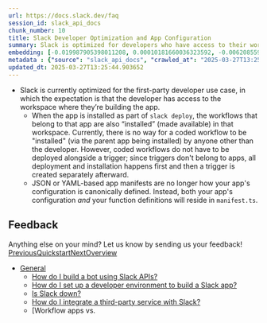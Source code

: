 ```yaml
---
url: https://docs.slack.dev/faq
session_id: slack_api_docs
chunk_number: 10
title: Slack Developer Optimization and App Configuration
summary: Slack is optimized for developers who have access to their workspace, enabling the installation of workflows with the app during deployment. Currently, only the developer can install coded workflows. Additionally, app configuration has shifted from JSON or YAML manifests to being defined in 'manifest.ts', which includes both configuration and function definitions.
embedding: [-0.019987905398011208, 0.00010181660036323592, -0.0062085590325295925, -0.0071412851102650166, 0.029385684058070183, -0.01042986661195755, -0.00855159293860197, 0.018641702830791473, -0.016423674300312996, 0.025077834725379944, -0.0393604040145874, -0.0080195227637887, -0.025295792147517204, -0.006525878328830004, 0.012827389873564243, 0.02042382024228573, -0.03859114646911621, -0.01615443266928196, -0.02471884712576866, 0.00492966640740633, 0.0637459084391594, -0.018718630075454712, 0.009686249308288097, 0.04948898032307625, -0.05128391459584236, -0.01600058190524578, -0.02200080081820488, 0.06528442353010178, -0.0578482560813427, 0.0008638134459033608, 0.05025823786854744, -0.013154324144124985, -0.003666799981147051, 0.020398177206516266, 0.038283444941043854, -0.009378545917570591, 0.03002673201262951, 0.025539390742778778, 0.04977104067802429, -0.003429611911997199, -0.04118098318576813, 0.003419996239244938, -0.03605259209871292, 0.02247517555952072, -0.0391552709043026, 0.009340083226561546, -0.056053321808576584, 0.026334291324019432, -0.01743653230369091, 0.010788854211568832, -0.0749770849943161, 0.012468402273952961, 0.014026151038706303, 0.026334291324019432, -0.024116260930895805, -0.02615479752421379, -0.04307848960161209, -0.027283042669296265, -0.01552620530128479, -0.008352868258953094, 0.010731159709393978, -0.01311586145311594, -0.022244399413466454, 0.02432139776647091, -0.014628737233579159, -0.01769295148551464, -0.0019119285279884934, 0.012096594087779522, -0.016218537464737892, 0.010859369300305843, 0.041924599558115005, 0.01615443266928196, -0.030667781829833984, -0.007397704757750034, 0.014487706124782562, -0.043540045619010925, 0.004724530968815088, 0.0452580563724041, 0.0004787834477610886, -0.0026299033779650927, -0.02339828573167324, -0.0008253505220636725, -0.05661744251847267, -0.027308685705065727, -0.05236087739467621, 0.01853913627564907, -0.057232849299907684, -0.0336422473192215, -0.010641412809491158, 0.0060835545882582664, -0.006170096341520548, -0.0034776905085891485, -0.005163649097084999, 0.041668180376291275, 0.04046300798654556, -0.015192859806120396, 0.0060450914315879345, 0.038616787642240524, 0.0020096884109079838, 0.04851458594202995, 0.03910398483276367, -0.013269713148474693, -0.08631083369255066, -0.05497635900974274, 0.019987905398011208, -0.020359715446829796, 0.04443751275539398, 0.02188541181385517, 0.004407211672514677, -0.06025860086083412, -0.10779879242181778, -0.016462137922644615, -0.005214933305978775, -0.0010753596434369683, -0.01561595220118761, -0.025667600333690643, -0.00451618991792202, -0.01526978611946106, -0.002674776827916503, -0.052771151065826416, -0.06892558187246323, 0.010442687198519707, 0.006839992478489876, 0.016898050904273987, -0.012090182863175869, -0.02859078347682953, -0.0038879618514329195, -0.007057948969304562, -0.0476171150803566, 0.013474849052727222, 0.03410380333662033, 0.025808630511164665, 0.04710427671670914, -0.03712955489754677, -0.03612951934337616, -0.020885374397039413, -0.05420709773898125, -0.0028863227926194668, -0.02343674935400486, -0.00744898896664381, 0.017821161076426506, -0.06266894191503525, -0.013679984956979752, -0.007916954346001148, -0.025321433320641518, -0.030949844047427177, -0.000883044907823205, -0.032180655747652054, -0.044386230409145355, 0.01556466892361641, -0.0040450189262628555, 0.012506864964962006, -0.018513493239879608, 0.006615625228732824, -0.011436313390731812, -0.008692624047398567, 0.016090327873826027, 0.0867723822593689, -0.0042790016159415245, -0.01993662305176258, 0.018551956862211227, 0.041668180376291275, -0.018308358266949654, -0.019551992416381836, -0.05846366286277771, -0.03812959045171738, 0.033873025327920914, -0.018551956862211227, -0.04425802081823349, 0.007372063118964434, -0.02185976877808571, -0.008025933057069778, -0.015192859806120396, 0.025744525715708733, 0.040052738040685654, -0.002862283494323492, 0.008564413525164127, -0.022270040586590767, -0.034308940172195435, -0.0059745763428509235, -0.02810358628630638, 0.0009896192932501435, -0.05328398942947388, -0.04223230481147766, -0.03653978928923607, -0.03664235770702362, -0.04592474550008774, 0.004336696118116379, -0.02310340479016304, 0.011711964383721352, -0.015833908692002296, 0.005519431550055742, 0.0256804209202528, -0.021346930414438248, 0.03897577524185181, -0.01684676669538021, 0.045309338718652725, -0.0017484610434621572, -0.0038815513253211975, -0.03420637175440788, 0.031257547438144684, 0.019487887620925903, 0.04046300798654556, -0.02920619025826454, 0.03864242881536484, -0.010481149889528751, 0.0067566558718681335, 0.03318069502711296, -0.03469356894493103, 0.011449133977293968, 0.019859695807099342, -0.06969483941793442, -0.013109451159834862, 0.028744634240865707, -0.022013621404767036, -0.024398323148489, -0.0035001272335648537, 0.00531750125810504, -0.04377082362771034, 0.0061957379803061485, 0.0007957019843161106, 0.07548992335796356, 0.03589874133467674, -0.030565213412046432, 0.0290266964584589, 0.013756910338997841, 0.02398805133998394, -0.06323307007551193, 0.07056666910648346, 0.004006555769592524, 0.018859660252928734, 0.022167472168803215, -0.012596611864864826, -0.027436895295977592, 0.03433458134531975, -0.0391552709043026, 0.018628882244229317, -0.02707790769636631, 0.008878528140485287, -0.0014936440857127309, -0.01332099735736847, -0.017526278272271156, 0.03171910345554352, 0.026513785123825073, 0.02784716710448265, 0.018487852066755295, -0.013526133261620998, -0.03343711420893669, 0.06025860086083412, 0.04628373309969902, 0.030488288030028343, -0.01105809397995472, 0.019295573234558105, -0.003528974484652281, 0.011468365788459778, -0.1011318787932396, -0.01451334822922945, 0.018192969262599945, -0.00034796938416548073, -0.01032088790088892, 0.00807721633464098, 0.006968202069401741, -0.041257910430431366, 0.02298801578581333, 0.002189182210713625, 0.023116225376725197, 0.02953953482210636, 0.0059072659350931644, 0.01337228063493967, 0.01098116859793663, 0.006061117630451918, -0.010359350591897964, 0.007173337507992983, 0.01041063480079174, 0.032283224165439606, -0.01798783428966999, -0.013846657238900661, -0.01876991242170334, -0.028898486867547035, 0.006054707337170839, -0.02042382024228573, 0.02314186654984951, -0.021385392174124718, 0.02111615240573883, -0.01254532765597105, -0.013141503557562828, 0.006432926282286644, 0.03436022251844406, -0.01932121440768242, 0.009647786617279053, -0.02741125226020813, 0.0655408427119255, -0.030437003821134567, 0.008993917144834995, 0.038616787642240524, 0.05764312297105789, 0.0460529550909996, 0.01997508481144905, -0.022539280354976654, -0.0013045346131548285, 0.04220666363835335, -0.028821561485528946, 0.01861606165766716, -0.018372463062405586, 0.013397922739386559, 0.029334399849176407, 0.022539280354976654, 0.0056989253498613834, -0.0012356218649074435, -0.04492470994591713, -0.02152642421424389, 0.021244361996650696, -0.01865452527999878, -0.023667527362704277, -0.06518185883760452, -0.03546282649040222, 0.04256565123796463, 0.05759183689951897, 0.03707827255129814, -0.02182130701839924, -0.018757091835141182, 0.023013656958937645, 0.015256964601576328, -0.024000871926546097, -0.01644931547343731, -0.039129626005887985, 0.03282170742750168, -0.0062470221891999245, -0.009038790129125118, -0.04651451110839844, 0.06446388363838196, -0.044463153928518295, -0.02723175846040249, 0.03366789221763611, -0.01674419827759266, 0.006897686515003443, 0.014141540043056011, 0.03884756565093994, -0.0039200144819915295, 0.0484120175242424, -0.0519506074488163, -0.012506864964962006, -0.07328471541404724, -0.02869335003197193, -0.009429830126464367, 0.03656543046236038, 0.025154760107398033, 0.017013439908623695, -0.02144949696958065, 0.04561704397201538, -0.05036080628633499, -0.030437003821134567, -0.02564195729792118, -0.05323270335793495, -0.022680312395095825, 0.008320814929902554, -0.007250263821333647, -0.07256674021482468, -0.0344371497631073, -0.002044946188107133, -0.05446351692080498, 0.0060322703793644905, 0.03494998812675476, 0.0036059003323316574, -0.006884865928441286, 0.024449607357382774, 0.022898267954587936, -0.049950532615184784, 0.007410525809973478, 0.005689309444278479, 0.06610497087240219, 0.03400123491883278, 0.0044809323735535145, -0.030360078439116478, -0.04241179674863815, 0.000339755933964625, 0.006763066630810499, 0.03425765410065651, 0.010788854211568832, 0.03918091207742691, 0.002599453553557396, 0.022834163159132004, -0.038206517696380615, -0.019526351243257523, 0.004666836466640234, 0.015872372314333916, -0.025513747707009315, -0.022859806194901466, -0.029488252475857735, 0.017423709854483604, 0.03351403772830963, -0.0142184654250741, -0.011314514093101025, -0.012615843676030636, 0.015667235478758812, 0.03653978928923607, 0.01920582726597786, 0.017359605059027672, 0.05533534660935402, -0.04754019156098366, 0.05702771618962288, -0.0016290656058117747, -0.03577053174376488, 0.03271913900971413, 0.004779019858688116, 0.0007143689435906708, 0.039642468094825745, -0.028308721259236336, -0.029462609440088272, 0.001976033439859748, 0.016321105882525444, 0.02101358398795128, 0.0230264775454998, -0.03269349783658981, -0.04025787487626076, -0.03753982484340668, 0.03825780004262924, -0.0010857766028493643, 0.06030988320708275, 0.06954099237918854, 0.01476976741105318, -0.06589983403682709, 0.0011170278303325176, -0.012109414674341679, -0.04651451110839844, 0.040411725640296936, 0.0142184654250741, -0.005541868042200804, 0.04569396749138832, -0.041745107620954514, -0.033308904618024826, -0.021744379773736, 0.06805375963449478, -0.00488479295745492, -0.005314295645803213, -0.019193004816770554, -0.006548314820975065, 0.006067528389394283, 0.033873025327920914, 0.047155559062957764, 0.0014952466590330005, -0.0011098160175606608, -0.04492470994591713, 0.009250336326658726, -0.010532434098422527, 0.034488432109355927, -0.03351403772830963, -0.04510420560836792, 0.023526497185230255, 0.0531301386654377, -0.06343820691108704, 0.004923256114125252, 0.008314404636621475, 0.006993844173848629, -0.03636029735207558, 0.013397922739386559, -0.020590491592884064, 0.007045127917081118, 0.04689913988113403, 0.02196233719587326, 0.015628773719072342, -0.0018173737917095423, -0.011526060290634632, -0.03559103608131409, -0.003984119277447462, 0.006061117630451918, -0.00422130711376667, 0.011667090468108654, 0.0030962664168328047, 0.02792409248650074, 0.03146268054842949, 0.0036059003323316574, 0.03392431139945984, -0.010763212107121944, -0.03274478018283844, -0.05118134617805481, 0.01578262448310852, 0.031103694811463356, 0.04136047884821892, -0.004134765826165676, -0.02351367473602295, 0.036411579698324203, -0.05477122217416763, 0.028206152841448784, 0.055540479719638824, 0.03105241060256958, -0.0009199052583426237, 0.005423273891210556, 0.00158178829587996, 0.026180438697338104, -0.04077071323990822, 0.020769985392689705, 0.04771968349814415, -0.013526133261620998, 0.0010617373045533895, -0.030821632593870163, -0.016949335113167763, -0.016757018864154816, -0.002602658700197935, -0.005769440438598394, -0.04787353426218033, -0.028385646641254425, -0.03638593852519989, 0.053694259375333786, 0.05979704484343529, 0.011846584267914295, 0.017487814649939537, -0.03433458134531975, -0.0012973228003829718, 0.01091065350919962, -0.014846693724393845, -0.03528333455324173, 0.030949844047427177, 0.011756837368011475, -0.048258163034915924, 0.024334218353033066, -0.034565359354019165, 0.04941205307841301, 0.013141503557562828, -0.020693060010671616, -0.004583499860018492, 0.016359569504857063, -0.01578262448310852, -0.004250154364854097, -0.018051939085125923, 0.002482461975887418, -0.036001309752464294, -0.020244326442480087, -0.039565540850162506, -0.006041886284947395, -0.014449243433773518, -0.015026187524199486, 0.006942559964954853, -0.012891494669020176, -0.030949844047427177, 0.040488652884960175, -0.008493898436427116, -0.04271950200200081, -0.03664235770702362, -0.0031844107434153557, -0.02383420057594776, 0.034411508589982986, 0.038462936878204346, 0.04866843670606613, -0.041514329612255096, 0.001910325838252902, -0.009801638312637806, -0.01292995736002922, 0.01125681959092617, 0.029231831431388855, 0.02630864828824997, 0.004028992727398872, 0.00010016389569500461, -0.005452121142297983, 0.033898670226335526, -0.008884938433766365, -0.00827594194561243, -0.004173228517174721, 0.02505219355225563, -0.004218101967126131, -0.007090001367032528, -0.02221875637769699, 0.023347003385424614, 0.03725776448845863, 0.001073756953701377, 0.02593684010207653, -0.005782261490821838, 0.023167509585618973, 0.010647823102772236, 0.022423891350626945, 0.008808012120425701, -0.0052886540070176125, -0.0004615552315954119, 0.00285587296821177, -0.0016106354305520654, 0.0007259879494085908, -0.0015585502842441201, -0.024731667712330818, -0.006807939615100622, 0.0072053903713822365, 0.0028991438448429108, -0.07200261950492859, 0.002721252851188183, 0.02335982397198677, -0.0495915450155735, -0.0033238388132303953, -0.019987905398011208, -0.004779019858688116, 0.012320960871875286, -0.021385392174124718, 0.04728376865386963, -0.010122163221240044, 0.009705481119453907, 0.0072053903713822365, 0.01883401721715927, 0.018718630075454712, 0.0003195228346157819, 0.0031154979951679707, 0.014731304720044136, 0.01387229934334755, -0.01629546470940113, -0.01629546470940113, -0.01670573651790619, -0.057078998535871506, -0.004871971905231476, 0.012077362276613712, -0.020872553810477257, -0.008282352238893509, -0.007455399259924889, 0.01714164949953556, 0.026667635887861252, -0.011429903097450733, -0.012231213971972466, -0.04025787487626076, 0.010743980295956135, -0.019410962238907814, 0.0020433436147868633, 0.035001274198293686, 0.01526978611946106, -0.003419996239244938, -0.03212937340140343, -0.021577708423137665, 0.0016731377691030502, -0.007115643471479416, 0.013218428939580917, 0.03171910345554352, 0.009705481119453907, -0.0482068806886673, 0.010019594803452492, -0.008884938433766365, -0.007057948969304562, 0.03166781738400459, 0.017116006463766098, -0.018051939085125923, -0.031001126393675804, -0.003814241150394082, -0.0013518119230866432, 0.007705408148467541, 0.021975157782435417, -0.015141576528549194, 0.015833908692002296, 0.004243744071573019, 0.011494007892906666, -0.03394995257258415, 0.008724676445126534, -0.016308285295963287, 0.014295391738414764, 0.00010497176845092326, -0.0026315059512853622, -0.004307848867028952, -0.0010849753161892295, -0.021603349596261978, 0.02943696826696396, -0.013654342852532864, 0.020257147029042244, -0.017705772072076797, -0.0314883254468441, -0.02759074606001377, 0.000922309176530689, 0.015885192900896072, -0.03141139820218086, -0.0027260605711489916, 0.004301438573747873, 0.025962483137845993, -0.020654596388339996, 0.012237624265253544, -0.011750427074730396, 0.017064722254872322, 0.013551774434745312, 0.006320742424577475, -0.05928420647978783, 0.053437840193510056, 0.03071906603872776, 0.011686322279274464, 0.025847094133496284, -0.004641194362193346, 0.00545532675459981, -0.06225867569446564, 0.004820688161998987, 0.01975712925195694, -0.023347003385424614, -0.0012171916896477342, -0.04671964794397354, -0.0026763794012367725, 0.0230264775454998, -0.01629546470940113, 0.01684676669538021, 0.03466792777180672, 0.02078280597925186, -0.030924201011657715, 0.003144345013424754, -0.04636066034436226, 0.020872553810477257, -0.017167290672659874, 0.010840137489140034, 0.012712000869214535, 0.0014191220980137587, 0.03182166814804077, -0.0031603712122887373, -0.06369462609291077, -0.0002516117237973958, -0.0008041157852858305, 0.00708359107375145, -0.001963212387636304, -0.007519504055380821, -0.0075515564531087875, 0.006884865928441286, -0.016539063304662704, 0.03674492612481117, -0.019885338842868805, -0.00855159293860197, -0.00789131224155426, -0.026539426296949387, -0.010500381700694561, -0.017718592658638954, -0.021987978368997574, -0.018205789849162102, -0.0075900196097791195, 0.010109341703355312, -0.003320633666589856, 0.00584957143291831, -0.040488652884960175, -0.03377045691013336, -0.009808048605918884, 0.003811036003753543, -0.018590418621897697, -0.021987978368997574, 0.02060331404209137, -0.0037276996299624443, 0.005676488392055035, -0.018410926684737206, 0.029411325231194496, 0.012333781458437443, -0.03512948378920555, -0.002498488174751401, 0.02343674935400486, -0.06472030282020569, 0.0568738617002964, -0.018898123875260353, -0.02280852198600769, 0.00207379343919456, 0.026590710505843163, -0.017962191253900528, 0.05441223457455635, 0.008404151536524296, -0.0271548330783844, 0.003833472728729248, 0.01700061745941639, 0.013282534666359425, 0.003012930043041706, 0.02689841389656067, 0.01050679199397564, 0.004182844422757626, 0.008340046741068363, -0.011577343568205833, 0.025744525715708733, -0.02977031283080578, -0.015115934424102306, 0.01755191944539547, 0.009615734219551086, -0.010500381700694561, 0.04543754830956459, -0.03569360449910164, -0.009359315037727356, -0.0042661805637180805, -0.014115897938609123, -0.0196802020072937, -0.04012966528534889, 0.013551774434745312, -0.006589983124285936, 0.017308320850133896, 0.019487887620925903, -0.005131596699357033, -0.0020241120364516973, 0.032949917018413544, -0.025295792147517204, -0.05220702663064003, 0.012692769058048725, 0.01818014867603779, -0.04756583273410797, 0.008654160425066948, 0.014090255834162235, -7.777726568747312e-05, 0.004173228517174721, -0.009506755508482456, -0.02351367473602295, 0.013641521334648132, -0.03038571961224079, -0.05769440531730652, -0.012506864964962006, -0.027949733659625053, 0.00016396830324083567, 0.00701948581263423, -0.010737570002675056, -0.027770239859819412, 0.00848107784986496, -0.0030113274697214365, -0.08190041035413742, -0.012070951983332634, 0.003291786415502429, -0.010660643689334393, 0.0014511746121570468, 0.01471848413348198, 0.027129191905260086, 0.031154979020357132, 0.0027757419738918543, -0.002471243729814887, 0.02546246349811554, -0.01725703850388527, -0.02550092712044716, 0.015218501910567284, -0.0009872154332697392, 0.008500308729708195, 0.019782770425081253, 0.03487306460738182, 0.02225722000002861, 0.009186231531202793, -0.02325725555419922, -0.0019487887620925903, 0.00655793072655797, 0.04569396749138832, 0.03166781738400459, -0.025590673089027405, -0.010788854211568832, 0.0044681113213300705, 0.03838600963354111, 0.009891385212540627, -0.0006907302304171026, 0.007622072007507086, -0.01883401721715927, -0.012314550578594208, -0.03292427584528923, 0.014744126237928867, -0.0025417590513825417, -0.0052501908503472805, 0.01909043826162815, 0.0028606809210032225, -0.013897941447794437, 0.0012356218649074435, 0.023193150758743286, -0.006240611430257559, 0.018641702830791473, 0.008705444633960724, 0.01682112365961075, 0.009718301706016064, -0.015039008110761642, 0.036411579698324203, 0.03884756565093994, 0.010840137489140034, -0.00655793072655797, -0.039898887276649475, 0.006397668272256851, 0.019872518256306648, -0.018757091835141182, -0.029257474467158318, 0.010224730707705021, 0.01932121440768242, 0.03687313571572304, 0.021090511232614517, 0.013179966248571873, -0.011615807190537453, 0.02137257158756256, 0.004817483015358448, 0.014833872206509113, -0.022539280354976654, -0.028283080086112022, 0.014795409515500069, 0.010288835503160954, 0.013769731856882572, 0.04366825520992279, -0.009000327438116074, 0.007378473412245512, 0.013949224725365639, 0.025116298347711563, -0.03277042135596275, 0.000371007074136287, -0.05466865375638008, 0.04248872399330139, -0.00571174593642354, 0.007775923702865839, 0.023718811571598053, 0.011526060290634632, -0.008763139136135578, -0.01341074425727129, 0.013615879230201244, 0.02280852198600769, -0.00566687248647213, 0.03741161525249481, -0.0035994898062199354, -0.002376688877120614, 0.004061045125126839, -0.026847129687666893, 0.021475140005350113, 0.00901314802467823, 0.00969266053289175, 0.036257728934288025, -0.02182130701839924, 0.03141139820218086, 0.01773141324520111, 0.012500454671680927, 0.01850067265331745, -0.0037885992787778378, 0.030308794230222702, 0.02377009578049183, -0.014192823320627213, -0.012391475960612297, 0.017013439908623695, 0.04469393193721771, -0.029565177857875824, 0.013070988468825817, 0.04377082362771034, -0.015154397115111351, 0.0076028406620025635, 0.007545146159827709, -0.036924418061971664, -0.004012966528534889, 0.004490547813475132, 0.016692914068698883, -0.004115534480661154, -0.05425838381052017, 0.020077653229236603, -0.011711964383721352, 0.0332576185464859, 0.030565213412046432, 0.006583572831004858, -0.02123154141008854, -0.01114784087985754, 0.027770239859819412, 0.03174474462866783, -0.048540227115154266, 0.015308248810470104, -0.033206336200237274, 0.025141939520835876, 0.025693241506814957, -7.51855259295553e-06, -0.0081669632345438, 0.0505659393966198, -0.028026660904288292, -0.014500527642667294, 0.003682826180011034, -0.010276014916598797, 0.005679693538695574, -0.02373163215816021, -0.018564777448773384, 0.05007874220609665, -0.03733469173312187, 0.019334036856889725, 0.02237260900437832, -0.022936731576919556, 0.011961973272264004, 0.016026223078370094, 0.0029199779964983463, 0.022936731576919556, -0.029898522421717644, -0.06600239872932434, -0.026206081733107567, -0.022090546786785126, -0.011692732572555542, 0.0067887082695961, 0.012853031046688557, -0.023885482922196388, -0.003128318814560771, -0.0013221635017544031, -0.01684676669538021, 0.04456572234630585, -0.012385065667331219, -0.0021459113340824842, -0.014872335828840733, 0.025372717529535294, 0.011615807190537453, 0.006436131428927183, 0.029257474467158318, 0.039898887276649475, -0.001919941627420485, -0.00985933281481266, -0.005048260558396578, 0.024552173912525177, 0.0013998906360939145, -0.004227717872709036, -0.0038591146003454924, 0.03982196003198624, 0.021693095564842224, 0.013397922739386559, -0.012596611864864826, 0.04002709686756134, -0.028129227459430695, 0.01676984131336212, 0.04153997078537941, 0.022859806194901466, -0.0012716808123514056, -0.002458422677591443, -0.06882301717996597, -0.004243744071573019, -0.011231177486479282, -0.03002673201262951, 0.014987724833190441, -0.010654233396053314, -0.004891203250735998, 0.051899321377277374, -0.004054634366184473, -0.018936585634946823, 0.0196802020072937, 0.019962264224886894, -0.03941169008612633, 0.03966810926795006, 0.012391475960612297, 0.013269713148474693, -0.01403897162526846, 0.02723175846040249, -0.006356000434607267, -0.005349553655833006, -0.038027022033929825, 0.03248836100101471, -0.005163649097084999, -0.04366825520992279, 0.00483671436086297, -0.015000545419752598, -0.04261693358421326, -0.03156524896621704, 0.0025321433786302805, -0.017321143299341202, -0.012570969760417938, 0.024975266307592392, -0.016603168100118637, -0.018192969262599945, -0.005041849799454212, -0.003653978928923607, -0.018000654876232147, -0.009667018428444862, -0.022859806194901466, -0.021808484569191933, 0.031103694811463356, -0.0375911109149456, -0.0024151518009603024, -0.017539098858833313, 0.03518076613545418, 0.033129408955574036, 0.0016458932077512145, 0.022757237777113914, 0.006320742424577475, -0.05636102333664894, -0.0314883254468441, 0.009378545917570591, 0.04838637635111809, -0.004064250271767378, -0.022654669359326363, -0.02182130701839924, -0.006150864530354738, 0.013679984956979752, 0.01597493886947632, 0.0007492259610444307, 0.015385175123810768, -0.013923583552241325, 0.0271548330783844, 0.03848857805132866, -0.016398031264543533, -0.007660535164177418, 0.018462209030985832, 0.05297628417611122, -0.006487415172159672, 0.0016683299327269197, -0.019949443638324738, 0.020923838019371033, -0.008532361127436161, 0.004041813779622316, -0.002777344547212124, 0.006775887217372656, -0.029308758676052094, 0.039309121668338776, 0.015077470801770687, 0.05769440531730652, 0.0023478418588638306, 0.0020433436147868633, -0.020872553810477257, 0.005416863597929478, -0.012429938651621342, -0.02520604431629181, -0.009910617023706436, -0.03153960779309273, 0.011436313390731812, 0.007256674114614725, 0.0035065377596765757, -0.04105277359485626, 0.05989961326122284, -0.00437836442142725, -0.01127605140209198, -0.005926497746258974, 0.04254001006484032, 0.05400196462869644, -0.02648814208805561, -0.01703908108174801, 0.020590491592884064, -0.006317537277936935, -0.03402687981724739, 0.014692842029035091, -0.001355818472802639, -0.008519540540874004, -0.01201325748115778, 0.01700061745941639, 0.021385392174124718, -0.008449025452136993, -0.016731377691030502, -0.01934685744345188, -0.006628446280956268, -0.051232632249593735, 0.016231359913945198, 0.008532361127436161, -0.03605259209871292, 0.030693423002958298, 0.005939318332821131, 0.02483423613011837, 0.0031731922645121813, 0.005583536345511675, -0.029308758676052094, -0.012500454671680927, 0.00791054405272007, 0.02494962513446808, 0.001595410518348217, 0.001224403502419591, 0.018013475462794304, 0.004410416819155216, 0.011455544270575047, -0.012712000869214535, -0.011744016781449318, 0.021167436614632607, -0.00403860816732049, -0.0012949188239872456, -0.019449425861239433, -0.014846693724393845, 0.005734182894229889, 0.011224767193198204, -0.05769440531730652, -0.010750390589237213, -0.036924418061971664, -0.007814386859536171, 0.015013366006314754, -0.0015681659569963813, -0.020410997793078423, 0.002961646066978574, -0.022744417190551758, 0.0014399562496691942, 0.043873388320207596, -0.0017212164821103215, 0.026539426296949387, 0.02042382024228573, -0.02365470677614212, -0.016731377691030502, 0.07092565298080444, -0.014077435247600079, 0.00456106336787343, 0.0010529229184612632, 0.005538662895560265, 0.020500745624303818, 0.017090365290641785, 0.0072630844078958035, -0.02538553811609745, -0.01597493886947632, -0.047770965844392776, 0.015667235478758812, 0.02920619025826454, 0.0015873974189162254, 0.01578262448310852, -0.01942378282546997, -0.017321143299341202, 0.033206336200237274, 0.027898449450731277, -0.014628737233579159, 0.010628591291606426, 0.058258529752492905, 0.030231868848204613, 0.0290266964584589, -0.01254532765597105, -0.011295282281935215, 0.049873609095811844, -0.026975339278578758, -0.0002776543260551989, -0.016718557104468346, -0.023129045963287354, -0.024308575317263603, 0.021500781178474426, 0.007622072007507086, -0.024641921743750572, -0.004490547813475132, -0.007692587561905384, -0.01460309512913227, 0.004769403953105211, 0.01629546470940113, -0.0015537423314526677, -0.010763212107121944, 0.02707790769636631, -0.016026223078370094, -0.022975195199251175, -0.00818619504570961, 0.00744898896664381, -0.017064722254872322, -0.004035403020679951, -0.008192605338990688, -0.012333781458437443, 0.022282861173152924, 0.022936731576919556, -0.02355213835835457, 0.010974758304655552, -0.02468038536608219, 0.001407903735525906, 0.00782079715281725, -0.00848107784986496, 0.0037084680516272783, -0.04543754830956459, -0.00047437622561119497, -0.014577453024685383, 0.01644931547343731, -0.02115461602807045, -0.022090546786785126, 0.003423201385885477, 0.004711709916591644, -0.0033911489881575108, 0.033873025327920914, -0.005448915995657444, 0.03505255654454231, 0.018564777448773384, 0.03428329899907112, -0.009609323926270008, -0.0011274447897449136, 0.0026667637284845114, -0.03020622581243515, 0.02928311564028263, 0.0195776354521513, -0.009820870123803616, 0.010852959007024765, 0.026436857879161835, 0.0034969220869243145, -0.02428293414413929, 0.02034689299762249, -0.0067822979763150215, -0.02237260900437832, -0.0046059368178248405, -0.010436276905238628, -0.02162899076938629, 0.02365470677614212, 0.03484741970896721, 0.019180184230208397, 0.0050290292128920555, -0.007115643471479416, -0.029744671657681465, 0.02810358628630638, -0.019590456038713455, -0.019372498616576195, 0.030411362648010254, 0.013756910338997841, -0.016359569504857063, -0.0260778721421957, -0.001697177067399025, 0.006093170028179884, -0.04533497989177704, -0.0021747585851699114, 0.02347521297633648, 0.022616207599639893, -0.014231286942958832, -0.015180039219558239, 0.028052302077412605, -0.00024860678240656853, -0.0009759970125742257, 0.008519540540874004, 0.0006654889439232647, 0.026795845478773117, 0.001697177067399025, -0.021321287378668785, 0.01245558075606823, -0.03153960779309273, -0.019859695807099342, 0.0011594973038882017, -0.046847857534885406, 0.014462064020335674, -0.0033110177610069513, -0.05456608533859253, 0.002198797883465886, 0.0448734275996685, 0.006692551076412201, 0.02048792503774166, 0.035026915371418, -0.03720648214221001, -0.03933476284146309, -0.008519540540874004, -0.01118630450218916, -0.007365652360022068, -0.02023150399327278, -0.013192787766456604, -0.026283007115125656, 0.027872808277606964, -0.008609287440776825, 0.008615697734057903, 0.014013330452144146, -0.015333890914916992, 0.01710318587720394, -0.020372536033391953, 0.016462137922644615, -0.01468002051115036, -0.016680093482136726, 0.013462027534842491, 0.032026804983615875, 0.010461919009685516, 0.04297592118382454, -0.03766803443431854, 0.011410671286284924, -0.033308904618024826, 0.0148082310333848, -0.028795918449759483, 0.016513420268893242, -0.026462500914931297, -0.02641121670603752, -0.03197552263736725, 0.02953953482210636, -0.013090219348669052, 0.029077980667352676, -0.012423528358340263, -0.01950070820748806, -0.004458495415747166, -0.005404042545706034, -0.0007211800548247993, -0.01850067265331745, 0.033873025327920914, 0.022064905613660812, 0.0030177379958331585, -0.01659034751355648, 0.02641121670603752, -0.0631817877292633, -0.017077544704079628, -0.039206553250551224, -0.011609396897256374, 0.005352758802473545, -0.006343179382383823, 0.0011578946141526103, -0.013833836652338505, -0.010820906609296799, 0.008013111539185047, -0.011026041582226753, 0.03038571961224079, -0.02512911893427372, 0.0020000727381557226, -0.0031844107434153557, -0.017513457685709, 0.016244180500507355, -0.0019343652529641986, 0.029308758676052094, -0.0038975775241851807, 0.0025129118002951145, 0.0028430521488189697, 0.014333854429423809, -0.0187955554574728, -0.016385210677981377, 0.01894940622150898, -0.014103076420724392, 0.038462936878204346, 0.00267157144844532, 0.004320669919252396, 0.01739806868135929, 0.03453971818089485, -0.03712955489754677, 0.027975376695394516, -0.015603131614625454, 0.016577525064349174, 0.04287335276603699, -0.005952139385044575, -0.005538662895560265, 0.03256528824567795, 0.00848107784986496, -0.02759074606001377, -0.026795845478773117, 0.001266872975975275, 0.022872626781463623, -0.029129264876246452, 0.022129010409116745, 0.014923619106411934, 0.027052266523241997, -0.005916881840676069, 0.005490584298968315, -0.021641813218593597, 0.020026369020342827, -0.011397850699722767, -0.014090255834162235, 0.03892449289560318, 0.0022564923856407404, 0.0035193588119000196, -5.839555160491727e-05, -0.006666908971965313, -0.009417008608579636, -0.025539390742778778, 0.01442360132932663, 0.03282170742750168, -0.01607750728726387, 0.018603241071105003, -0.008269531652331352, 0.0047277361154556274, 0.012968420051038265, -0.008904170244932175, -0.013141503557562828, 0.0004976142663508654, 0.012590201571583748, 0.011455544270575047, 0.02810358628630638, -0.001972828060388565, -0.0284369308501482, -0.009314441122114658, 0.010737570002675056, -0.013628700748085976, 0.016974976286292076, 0.012570969760417938, -0.030513929203152657, -0.009282388724386692, -0.0032308867666870356, 0.004160407464951277, -0.046488869935274124, 0.03748854249715805, -0.0009495537378825247, -0.04102713242173195, -0.030949844047427177, 0.0338473841547966, 0.010865779593586922, 0.020795628428459167, 0.023641884326934814, 0.002333418233320117, 0.02071870118379593, -0.0032372972927987576, -0.01350049115717411, -0.005349553655833006, -0.00028646874125115573, -0.030308794230222702, -0.01597493886947632, 0.009615734219551086, -0.009224694222211838, -0.012160698883235455, -0.01582108810544014, 0.01442360132932663, -0.002160334959626198, -0.0028991438448429108, -0.003099471563473344, -0.010513203218579292, 0.011545291170477867, 0.0014022946124896407, -0.004230923019349575, 0.0008213439723476768, 0.008724676445126534, 0.0142184654250741, 0.007660535164177418, 0.039129626005887985, -0.01916736364364624, -0.022064905613660812, 0.003936040680855513, -0.019193004816770554, 0.024475248530507088, 0.008981095626950264, 0.02784716710448265, 0.046847857534885406, -0.010820906609296799, 0.013179966248571873, -0.0034873061813414097, 0.01773141324520111, 0.015654414892196655, -0.0015545437345281243, 0.021398214623332024, -0.013756910338997841, -0.019487887620925903, -0.009179821237921715, 0.008365688845515251, 0.008211837150156498, 0.00910930521786213, 0.0006174102891236544, 0.019398141652345657, 0.015539026819169521, 0.0007251866045407951, 0.0016074302839115262, 0.004817483015358448, 0.035001274198293686, 0.008449025452136993, -0.02928311564028263, -0.00275010010227561, -0.012237624265253544, 0.008109268732368946, 0.02524450793862343, 0.040232233703136444, -0.021475140005350113, 0.006016244180500507, 0.016231359913945198, 0.026924055069684982, 0.013910762034356594, 0.0037341101560741663, -0.026359932497143745, -0.0008293570717796683, -0.022321324795484543, 0.015731340274214745, 0.00566687248647213, -0.012628664262592793, 0.036591075360774994, 0.0102311410009861, 0.023090582340955734, 0.00818619504570961, 0.002117064082995057, 0.0004451283602975309, 0.026513785123825073, -0.01950070820748806, 0.011833763681352139, -0.019180184230208397, 0.00932726263999939, -0.021770022809505463, -0.025962483137845993, 0.011128610000014305, 9.004734602058306e-05, -0.02023150399327278, -0.021141793578863144, -0.019628919661045074, 0.015756983309984207, 0.016974976286292076, 0.0032340919133275747, -0.021808484569191933, -0.011686322279274464, -0.0007327990606427193, 0.012513275258243084, -0.024257292971014977, -0.01873145066201687, 0.02416754513978958, -0.013692805543541908, -0.004253359977155924, -0.016064686700701714, -0.011385029181838036, -0.011814531870186329, 0.01597493886947632, -0.026334291324019432, 0.008269531652331352, -0.005186086054891348, -0.0020225094631314278, 0.017782697454094887, 0.013103040866553783, -0.03569360449910164, -0.01821861043572426, 2.9698596335947514e-05, 0.006923328619450331]
metadata : {"source": "slack_api_docs", "crawled_at": "2025-03-27T13:25:42.947127", "url_path": "/faq", "chunk_size": 1578}
updated_dt: 2025-03-27T13:25:44.903652
---
```

* Slack is currently optimized for the first-party developer use case, in which the expectation is that the developer has access to the workspace where they’re building the app.
  * When the app is installed as part of `slack deploy`, the workflows that belong to that app are also “installed” (made available) in that workspace. Currently, there is no way for a coded workflow to be "installed" (via the parent app being installed) by anyone other than the developer. However, coded workflows do not have to be deployed alongside a trigger; since triggers don't belong to apps, all deployment and installation happens first and then a trigger is created separately afterward.
  * JSON or YAML-based app manifests are no longer how your app's configuration is canonically defined. Instead, both your app's configuration _and_ your function definitions will reside in `manifest.ts`.


## Feedback[​](https://docs.slack.dev/faq#feedback "Direct link to Feedback")
Anything else on your mind? Let us know by sending us your feedback!
[PreviousQuickstart](https://docs.slack.dev/quickstart)[NextOverview](https://docs.slack.dev/ai/)
  * [General](https://docs.slack.dev/faq#general)
    * [How do I build a bot using Slack APIs?](https://docs.slack.dev/faq#bot-APIs)
    * [How do I set up a developer environment to build a Slack app?](https://docs.slack.dev/faq#set-up-dev-environment)
    * [Is Slack down?](https://docs.slack.dev/faq#downtime)
    * [How do I integrate a third-party service with Slack?](https://docs.slack.dev/faq#third-party-services)
    * [Workflow apps vs.